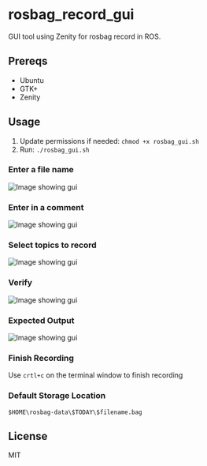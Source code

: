 # rosbag_record_gui
GUI tool using Zenity for rosbag record in ROS.


## Prereqs

- Ubuntu
- GTK+
- Zenity

## Usage
1. Update permissions if needed:
`chmod +x rosbag_gui.sh`
2. Run: `./rosbag_gui.sh`

### Enter a file name 
![Image showing gui](https://i.imgur.com/mgXxogh.png "Enter in Filename")

### Enter in a comment
![Image showing gui](https://i.imgur.com/rNTTHGR.png "Enter in a comment")

### Select topics to record
![Image showing gui](https://i.imgur.com/pRbEGtF.png "Enter in a comment")

### Verify
![Image showing gui](https://i.imgur.com/NxANhiQ.png "Enter in a comment")

### Expected Output
![Image showing gui](https://i.imgur.com/KKzrUsT.png "Enter in a comment")

### Finish Recording

Use `crtl+c` on the terminal window to finish recording

### Default Storage Location

`$HOME\rosbag-data\$TODAY\$filename.bag`

## License

MIT

